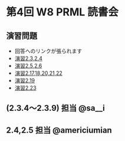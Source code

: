 
第4回 W8 PRML 読書会
====

演習問題
----

- 回答へのリンクが張られます
- [演習2.3,2.4](https://github.com/daimatz/w8prml/blob/master/files/exercise_solutions/PRML-2.3,2.4.pdf?raw=true)
- [演習2.5,2.6](https://github.com/daimatz/w8prml/blob/master/files/exercise_solutions/ex2-5.pdf?raw=true)
- [演習2.17,18,20,21,22](https://github.com/daimatz/w8prml/blob/master/files/exercise_solutions/prml2.17-22.pdf?raw=true)
- [演習2.19](https://github.com/daimatz/w8prml/blob/master/files/exercise_solutions/ex2.19.pdf?raw=true)
- [演習2.23](https://github.com/daimatz/w8prml/blob/master/files/exercise_solutions/ex2.23.pdf?raw=true)

(2.3.4～2.3.9) 担当 @sa__i
----

2.4,2.5 担当 @americiumian
----
